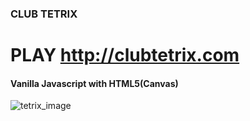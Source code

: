 ### CLUB TETRIX
# PLAY http://clubtetrix.com
#### Vanilla Javascript with HTML5(Canvas)

![tetrix_image](./tetrix_image.gif)
